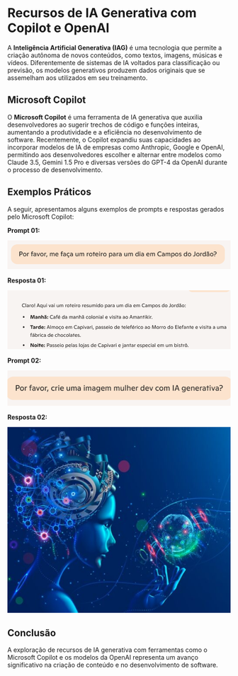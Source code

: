 # Recursos de IA Generativa com Copilot e OpenAI

A **Inteligência Artificial Generativa (IAG)** é uma tecnologia que permite a criação autônoma de novos conteúdos, como textos, imagens, músicas e vídeos. Diferentemente de sistemas de IA voltados para classificação ou previsão, os modelos generativos produzem dados originais que se assemelham aos utilizados em seu treinamento.

## Microsoft Copilot


O **Microsoft Copilot** é uma ferramenta de IA generativa que auxilia desenvolvedores ao sugerir trechos de código e funções inteiras, aumentando a produtividade e a eficiência no desenvolvimento de software. Recentemente, o Copilot expandiu suas capacidades ao incorporar modelos de IA de empresas como Anthropic, Google e OpenAI, permitindo aos desenvolvedores escolher e alternar entre modelos como Claude 3.5, Gemini 1.5 Pro e diversas versões do GPT-4 da OpenAI durante o processo de desenvolvimento.

## Exemplos Práticos

A seguir, apresentamos alguns exemplos de prompts e respostas gerados pelo Microsoft Copilot:

**Prompt 01:**

![Prompt 01](https://github.com/ElizabethTerumi/Recursos-de-IA-Generativa-com-Copilot-e-OpenAI/raw/main/inputs/input-1.png)

**Resposta 01:**

![Resposta 01](https://github.com/ElizabethTerumi/Recursos-de-IA-Generativa-com-Copilot-e-OpenAI/raw/main/outputs/output-1.png)

**Prompt 02:**

![Prompt 02](https://github.com/ElizabethTerumi/Recursos-de-IA-Generativa-com-Copilot-e-OpenAI/raw/main/inputs/input-2.png)

**Resposta 02:**

![Resposta 02](https://github.com/ElizabethTerumi/Recursos-de-IA-Generativa-com-Copilot-e-OpenAI/blob/main/outputs/output-2.jpg?raw=true)


## Conclusão

A exploração de recursos de IA generativa com ferramentas como o Microsoft Copilot e os modelos da OpenAI representa um avanço significativo na criação de conteúdo e no desenvolvimento de software.



